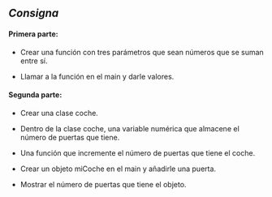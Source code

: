 ## _Consigna_

#### Primera parte:

- Crear una función con tres parámetros que sean números que se suman entre sí.

- Llamar a la función en el main y darle valores.

#### Segunda parte:

- Crear una clase coche.

- Dentro de la clase coche, una variable numérica que almacene el número de puertas que tiene.

- Una función que incremente el número de puertas que tiene el coche.

- Crear un objeto miCoche en el main y añadirle una puerta.

- Mostrar el número de puertas que tiene el objeto.

